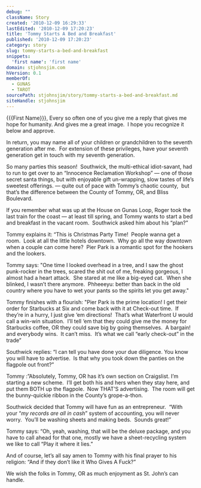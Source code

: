 ```yaml
---
debug: ""
className: Story
created: '2010-12-09 16:29:33'
lastEdited: '2010-12-09 17:20:23'
title: 'Tommy Starts A Bed and Breakfast'
published: '2010-12-09 17:20:23'
category: story
slug: tommy-starts-a-bed-and-breakfast
snippets:
  'first name': 'first name'
domain: stjohnsjim.com
hVersion: 0.1
memberOf:
  - GUNAS
  - TAROT
sourcePath: stjohnsjim/story/tommy-starts-a-bed-and-breakfast.md
siteHandle: stjohnsjim
---
```

{{{First Name}}}, Every so often one of you give me a reply that gives me hope for humanity. And gives me a great image.&nbsp; I hope you recognize it below and approve.

In return, you may name all of your children or grandchildren to the seventh generation after me.&nbsp; For extension of these privileges, have your seventh generation get in touch with my seventh generation.

So many parties this season!&nbsp; Southwick, the multi-ethical idiot-savant, had to run to get over to an &ldquo;Innocence Reclamation Workshop&rdquo; &mdash; one of those secret santa things, but with enjoyable gift un-wrapping, slow tastes of life&rsquo;s sweetest offerings. &mdash; quite out of pace with Tommy&rsquo;s chaotic county,&nbsp; but that&rsquo;s the difference between the County of Tommy, OR, and Bliss Boulevard.

If you remember what was up at the House on Gunas Loop, Roger took the last train for the coast &mdash; at least till spring, and Tommy wants to start a bed and breakfast in the vacant room.&nbsp; Southwick asked him about his &ldquo;plan?&rdquo;

Tommy explains it: &ldquo;This is Christmas Party Time!&nbsp; People wanna get a room.&nbsp; Look at all the little hotels downtown.&nbsp; Why go all the way downtown when a couple can come here?&nbsp; Pier Park is a romantic spot for the hookers and the lookers.

Tommy says: &quot;One time I looked overhead in a tree, and I saw the ghost punk-rocker in the trees, scared the shit out of me, freaking gorgeous, I almost had a heart attack.&nbsp; She stared at me like a big-eyed cat.&nbsp; When she blinked, I wasn&rsquo;t there anymore.&nbsp; Phheeeyu: better than back in the old country where you have to wet your pants so the spirits let you get away.&quot;

Tommy finishes with a flourish: &quot;Pier Park is the prime location! I get their order for Starbucks at Six and come back with it at Check-out time.&nbsp; If they&rsquo;re in a hurry, I just give &lsquo;em directions!&nbsp; That&rsquo;s what Waterfront U would call a win-win situation.&nbsp; I&rsquo;ll tell &lsquo;em that they could give me the money for Starbucks coffee, OR they could save big by going themselves.&nbsp; A bargain!&nbsp; and everybody wins.&nbsp; It can&rsquo;t miss.&nbsp; It&rsquo;s what we call &ldquo;early check-out&rdquo; in the trade&rdquo;

Southwick replies: &ldquo;I can tell you have done your due diligence. You know you will have to advertise.&nbsp; Is that why you took down the panties on the flagpole out front?&rdquo;

Tommy :&rdquo;Absolutely, Tommy, OR has it&rsquo;s own section on Craigslist. I&rsquo;m starting a new scheme.&nbsp; I&rsquo;ll get both his and hers when they stay here, and put them BOTH up the flagpole.&nbsp; Now THAT&rsquo;S advertising.&nbsp; The room will get the bunny-quickie ribbon in the County&rsquo;s grope-a-thon.

Southwick decided that Tommy will have fun as an entrepreneur.&nbsp; &ldquo;With your &ldquo;_my records are all in cash_&rdquo; system of accounting, you will never worry.&nbsp; You&rsquo;ll be washing sheets and making beds.&nbsp; Sounds great!&rdquo;

Tommy says: &ldquo;Oh, yeah, washing, that will be the deluxe package, and you have to call ahead for that one, mostly we have a sheet-recycling system we like to call &ldquo;Play it where it lies.&rdquo;

And of course, let&rsquo;s all say amen to Tommy with his final prayer to his religion: &ldquo;And if they don&rsquo;t like it Who Gives A Fuck?&rdquo;

We wish the folks in Tommy, OR as much enjoyment as St. John&rsquo;s can handle.

